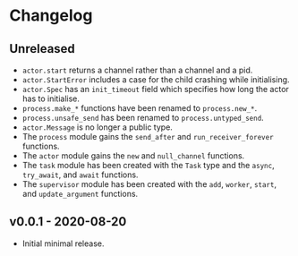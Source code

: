 # Changelog

## Unreleased

- `actor.start` returns a channel rather than a channel and a pid.
- `actor.StartError` includes a case for the child crashing while
  initialising.
- `actor.Spec` has an `init_timeout` field which specifies how long the actor
  has to initialise.
- `process.make_*` functions have been renamed to `process.new_*`.
- `process.unsafe_send` has been renamed to `process.untyped_send`.
- `actor.Message` is no longer a public type.
- The `process` module gains the `send_after` and `run_receiver_forever`
  functions.
- The `actor` module gains the `new` and `null_channel` functions.
- The `task` module has been created with the `Task` type and the `async`,
  `try_await`, and `await` functions.
- The `supervisor` module has been created with the `add`, `worker`,
  `start`, and `update_argument` functions.

## v0.0.1 - 2020-08-20

- Initial minimal release.
